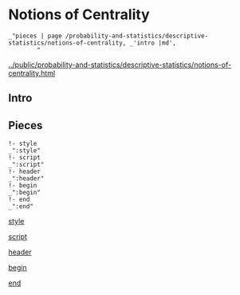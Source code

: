 # Notions of Centrality

    _"pieces | page /probability-and-statistics/descriptive-statistics/notions-of-centrality, _'intro |md',
            "

[../public/probability-and-statistics/descriptive-statistics/notions-of-centrality.html](# "save:")


## Intro

## Pieces

    !- style
    _":style"
    !- script
    _":script"
    !- header
    _":header"
    !- begin
    _":begin"
    !- end
    _":end"

[style]() 

[script]()

[header]()

[begin]()

[end]()

